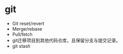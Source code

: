 # git

* Git reset/revert
* &#x20;Merge/rebase
* &#x20;Pull/fetch
* &#x20;git迁移项目到其他代码仓库，且保留分支与提交记录。
* &#x20;git stash
